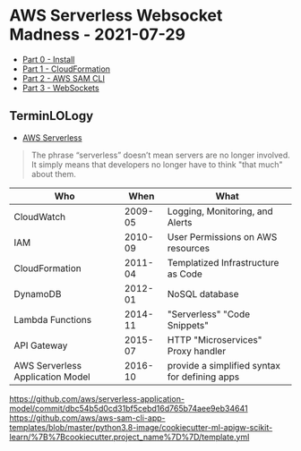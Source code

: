# AWS Serverless Websocket Madness - 2021-07-29

- [Part 0 - Install](./part-0-install/README.md)
- [Part 1 - CloudFormation](./part-1-hard-way/README.md)
- [Part 2 - AWS SAM CLI](./part-2-sam/README.md)
- [Part 3 - WebSockets](./part-3-websocks/README.md)

## TerminLOLogy

- [AWS Serverless](https://aws.amazon.com/serverless/)

> The phrase “serverless” doesn’t mean servers are no longer involved. It simply means that developers no longer have to think "that much" about them.

Who | When | What
-|-|-
CloudWatch | 2009-05 | Logging, Monitoring, and Alerts
IAM | 2010-09 | User Permissions on AWS resources
CloudFormation | 2011-04 | Templatized Infrastructure as Code
DynamoDB | 2012-01 | NoSQL database
Lambda Functions | 2014-11 | "Serverless" "Code Snippets"
API Gateway | 2015-07 | HTTP "Microservices" Proxy handler
AWS Serverless Application Model | 2016-10 | provide a simplified syntax for defining apps

[AWS SAM resource and property reference]: https://docs.aws.amazon.com/serverless-application-model/latest/developerguide/sam-specification-resources-and-properties.html
[AWS SAM IAM Policies]: https://github.com/aws/aws-sam-cli/blob/master/tests/functional/commands/validate/lib/models/all_policy_templates.yaml

https://github.com/aws/serverless-application-model/commit/dbc54b5d0cd31bf5cebd16d765b74aee9eb34641
https://github.com/aws/aws-sam-cli-app-templates/blob/master/python3.8-image/cookiecutter-ml-apigw-scikit-learn/%7B%7Bcookiecutter.project_name%7D%7D/template.yml
